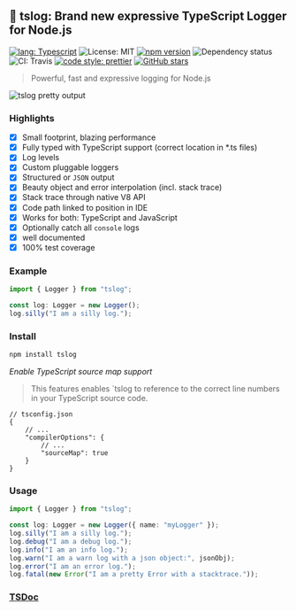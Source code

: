 ## 📝 tslog: Brand new expressive TypeScript Logger for Node.js


[![lang: Typescript](https://img.shields.io/badge/Language-Typescript-Blue.svg?style=flat-square)](https://www.typescriptlang.org)
![License: MIT](https://img.shields.io/npm/l/tslog?logo=tslog&style=flat-square)
[![npm version](https://img.shields.io/npm/v/tslog?color=76c800&logoColor=76c800&style=flat-square)](https://www.npmjs.com/package/tslog)
![Dependency status](https://img.shields.io/david/fullstack-build/tslog?style=flat-square)
![CI: Travis](https://img.shields.io/travis/fullstack-build/tslog?style=flat-square)
[![code style: prettier](https://img.shields.io/badge/code_style-prettier-ff69b4.svg?style=flat-square)](https://github.com/prettier/prettier)
[![GitHub stars](https://img.shields.io/github/stars/fullstack-build/tslog.svg?style=social&label=Star)](https://github.com/fullstack-build/tslog)

> Powerful, fast and expressive logging for Node.js 

![tslog pretty output](https://raw.githubusercontent.com/fullstack-build/tslog/master/docs/assets/tslog_pretty_output.png "tslog pretty output")

### Highlights
- [x] Small footprint, blazing performance
- [x] Fully typed with TypeScript support (correct location in *.ts files)
- [x] Log levels
- [x] Custom pluggable loggers
- [x] Structured or `JSON` output
- [x] Beauty object and error interpolation (incl. stack trace)
- [x] Stack trace through native V8 API
- [x] Code path linked to position in IDE
- [x] Works for both: TypeScript and JavaScript
- [x] Optionally catch all `console` logs
- [x] well documented
- [x] 100% test coverage

### Example
```typescript
import { Logger } from "tslog";

const log: Logger = new Logger();
log.silly("I am a silly log.");
```

### Install 
```bash
npm install tslog
```

*Enable TypeScript source map support*

>This features enables `tslog to reference to the correct line numbers in your TypeScript source code. 

```jsonc
// tsconfig.json
{
    // ...
    "compilerOptions": {
        // ...
        "sourceMap": true
    }
}
```

### Usage

```typescript
import { Logger } from "tslog";

const log: Logger = new Logger({ name: "myLogger" });
log.silly("I am a silly log.");
log.debug("I am a debug log.");
log.info("I am an info log.");
log.warn("I am a warn log with a json object:", jsonObj);
log.error("I am an error log.");
log.fatal(new Error("I am a pretty Error with a stacktrace."));
```
### [TSDoc](https://fullstack-build.github.io/tslog/tsdoc/)
